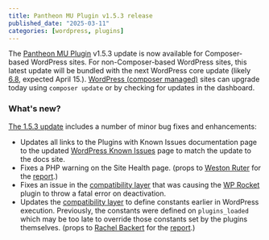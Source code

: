```yaml
---
title: Pantheon MU Plugin v1.5.3 release
published_date: "2025-03-11"
categories: [wordpress, plugins]
---
```


The [Pantheon MU Plugin](hhttps://github.com/pantheon-systems/pantheon-mu-plugin?tab=readme-ov-file#pantheon-must-use-plugin) v1.5.3 update is now available for Composer-based WordPress sites. For non-Composer-based WordPress sites, this latest update will be bundled with the next WordPress core update (likely [6.8](https://make.wordpress.org/core/6-8/), expected April 15.). [WordPress (composer managed)](/guides/wordpress-composer) sites can upgrade today using `composer update` or by checking for updates in the dashboard.

### What's new?

[The 1.5.3 update](https://github.com/pantheon-systems/pantheon-mu-plugin/releases/tag/1.5.3) includes a number of minor bug fixes and enhancements:

- Updates all links to the Plugins with Known Issues documentation page to the updated [WordPress Known Issues](/wordpress-known-issues) page to match the update to the docs site.
- Fixes a PHP warning on the Site Health page. (props to [Weston Ruter](https://github.com/westonruter) for the [report](https://github.com/pantheon-systems/pantheon-mu-plugin/issues/78).)
- Fixes an issue in the [compatibility layer](/wordpress-known-issues#pantheon-mu-plugin-compatibility-layer) that was causing the [WP Rocket](/wordpress-known-issues#wp-rocket) plugin to throw a fatal error on deactivation.
- Updates the [compatibility layer](/wordpress-known-issues#pantheon-mu-plugin-compatibility-layer) to define constants earlier in WordPress execution. Previously, the constants were defined on `plugins_loaded` which may be too late to override those constants set by the plugins themselves. (props to [Rachel Backert](https://github.com/rbackert) for the [report](https://github.com/pantheon-systems/pantheon-mu-plugin/issues/82).)
